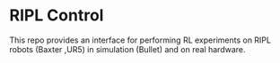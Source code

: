 # RIPL Control
This repo provides an interface for performing RL experiments on RIPL robots (Baxter ,UR5) in simulation (Bullet) and on real hardware.
